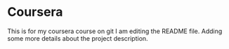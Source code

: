 # Coursera
This is for my coursera course on git
I am editing the README file. Adding some more details about the project description.
